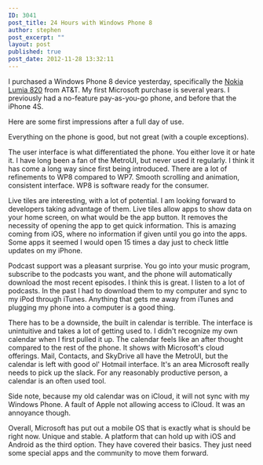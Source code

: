 ```yaml
---
ID: 3041
post_title: 24 Hours with Windows Phone 8
author: stephen
post_excerpt: ""
layout: post
published: true
post_date: 2012-11-28 13:32:11
---
```

I purchased a Windows Phone 8 device yesterday, specifically the <a title="Nokia Lumia 820" href="http://www.amazon.com/gp/product/B00A2V6H8Q/ref=as_li_ss_tl?ie=UTF8&amp;camp=1789&amp;creative=390957&amp;creativeASIN=B00A2V6H8Q&amp;linkCode=as2&amp;tag=woicik-20" target="_blank">Nokia Lumia 820</a> from AT&amp;T. My first Microsoft purchase is several years. I previously had a no-feature pay-as-you-go phone, and before that the iPhone 4S.

Here are some first impressions after a full day of use.

Everything on the phone is good, but not great (with a couple exceptions).

<!--more-->The user interface is what differentiated the phone. You either love it or hate it. I have long been a fan of the MetroUI, but never used it regularly. I think it has come a long way since first being introduced. There are a lot of refinements to WP8 compared to WP7. Smooth scrolling and animation, consistent interface. WP8 is software ready for the consumer.

Live tiles are interesting, with a lot of potential. I am looking forward to developers taking advantage of them. Live tiles allow apps to show data on your home screen, on what would be the app button. It removes the necessity of opening the app to get quick information. This is amazing coming from iOS, where no information if given until you go into the apps. Some apps it seemed I would open 15 times a day just to check little updates on my iPhone.

Podcast support was a pleasant surprise. You go into your music program, subscribe to the podcasts you want, and the phone will automatically download the most recent episodes. I think this is great. I listen to a lot of podcasts. In the past I had to download them to my computer and sync to my iPod through iTunes. Anything that gets me away from iTunes and plugging my phone into a computer is a good thing.

There has to be a downside, the built in calendar is terrible. The interface is unintuitive and takes a lot of getting used to. I didn't recognize my own calendar when I first pulled it up. The calendar feels like an after thought compared to the rest of the phone. It shows with Microsoft's cloud offerings. Mail, Contacts, and SkyDrive all have the MetroUI, but the calendar is left with good ol' Hotmail interface. It's an area Microsoft really needs to pick up the slack. For any reasonably productive person, a calendar is an often used tool.

Side note, because my old calendar was on iCloud, it will not sync with my Windows Phone. A fault of Apple not allowing access to iCloud. It was an annoyance though.

Overall, Microsoft has put out a mobile OS that is exactly what is should be right now. Unique and stable. A platform that can hold up with iOS and Android as the third option. They have covered their basics. They just need some special apps and the community to move them forward.